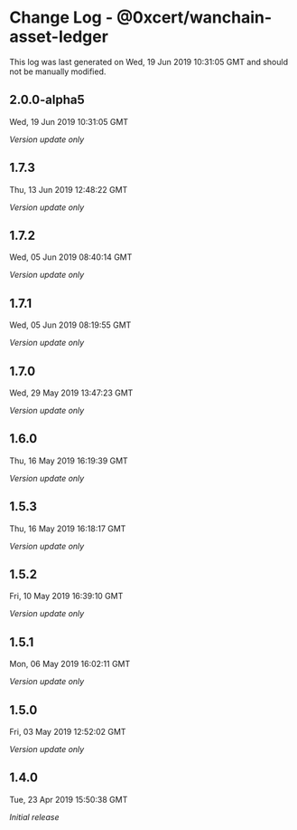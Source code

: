 # Change Log - @0xcert/wanchain-asset-ledger

This log was last generated on Wed, 19 Jun 2019 10:31:05 GMT and should not be manually modified.

## 2.0.0-alpha5
Wed, 19 Jun 2019 10:31:05 GMT

*Version update only*

## 1.7.3
Thu, 13 Jun 2019 12:48:22 GMT

*Version update only*

## 1.7.2
Wed, 05 Jun 2019 08:40:14 GMT

*Version update only*

## 1.7.1
Wed, 05 Jun 2019 08:19:55 GMT

*Version update only*

## 1.7.0
Wed, 29 May 2019 13:47:23 GMT

*Version update only*

## 1.6.0
Thu, 16 May 2019 16:19:39 GMT

*Version update only*

## 1.5.3
Thu, 16 May 2019 16:18:17 GMT

*Version update only*

## 1.5.2
Fri, 10 May 2019 16:39:10 GMT

*Version update only*

## 1.5.1
Mon, 06 May 2019 16:02:11 GMT

*Version update only*

## 1.5.0
Fri, 03 May 2019 12:52:02 GMT

*Version update only*

## 1.4.0
Tue, 23 Apr 2019 15:50:38 GMT

*Initial release*


